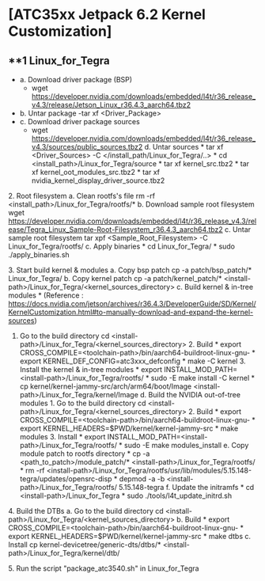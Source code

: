 # **[ATC35xx Jetpack 6.2 Kernel Customization\]**

## **1 Linux_for_Tegra 
- a. Download driver package (BSP)
  - wget https://developer.nvidia.com/downloads/embedded/l4t/r36_release_v4.3/release/Jetson_Linux_r36.4.3_aarch64.tbz2
- b. Untar package
  -tar xf \<Driver_Package\>
- c. Download driver package sources
  - wget https://developer.nvidia.com/downloads/embedded/l4t/r36_release_v4.3/sources/public_sources.tbz2
d. Untar sources \* tar xf \<Driver_Sources\> -C
\</install_path/Linux_for_Tegra/..\> \* cd
\<install_path\>/Linux_for_Tegra/source \* tar xf kernel_src.tbz2 \* tar
xf kernel_oot_modules_src.tbz2 \* tar xf
nvidia_kernel_display_driver_source.tbz2

2\. Root filesystem a. Clean rootfs\'s file rm -rf
\<install_path\>/Linux_for_Tegra/rootfs/\* b. Download sample root
filesystem wget
https://developer.nvidia.com/downloads/embedded/l4t/r36_release_v4.3/release/Tegra_Linux_Sample-Root-Filesystem_r36.4.3_aarch64.tbz2
c. Untar sample root filesystem tar xpf \<Sample_Root_Filesystem\> -C
Linux_for_Tegra/rootfs/ c. Apply binaries \* cd Linux_for_Tegra/ \* sudo
./apply_binaries.sh

3\. Start build kernel & modules a. Copy bsp patch cp -a
patch/bsp_patch/\* Linux_for_Tegra/ b. Copy kernel patch cp -a
patch/kernel_patch/\*
\<install-path\>/Linux_for_Tegra/\<kernel_sources_directory\> c. Build
kernel & in-tree modules \* (Reference :
https://docs.nvidia.com/jetson/archives/r36.4.3/DeveloperGuide/SD/Kernel/KernelCustomization.html#to-manually-download-and-expand-the-kernel-sources)
 1. Go to the build directory cd
\<install-path\>/Linux_for_Tegra/\<kernel_sources_directory\> 2. Build
\* export
CROSS_COMPILE=\<toolchain-path\>/bin/aarch64-buildroot-linux-gnu- \*
export KERNEL_DEF_CONFIG=atc3xxx_defconfig \* make -C kernel 3. Install
the kernel & in-tree modules \* export
INSTALL_MOD_PATH=\<install-path\>/Linux_for_Tegra/rootfs/ \* sudo -E
make install -C kernel \* cp
kernel/kernel-jammy-src/arch/arm64/boot/Image
\<install-path\>/Linux_for_Tegra/kernel/Image d. Build the NVIDIA
out-of-tree modules  1. Go to the build directory cd
\<install-path\>/Linux_for_Tegra/\<kernel_sources_directory\> 2. Build
\* export
CROSS_COMPILE=\<toolchain-path\>/bin/aarch64-buildroot-linux-gnu- \*
export KERNEL_HEADERS=\$PWD/kernel/kernel-jammy-src \* make modules 3.
Install \* export
INSTALL_MOD_PATH=\<install-path\>/Linux_for_Tegra/rootfs/ \* sudo -E
make modules_install e. Copy module patch to rootfs directory \* cp -a
\<path_to_patch\>/module_patch/\*
\<install-path\>/Linux_for_Tegra/rootfs/ \* rm -rf
\<install-path\>/Linux_for_Tegra/rootfs/usr/lib/modules/5.15.148-tegra/updates/opensrc-disp
\* depmod -a -b \<install-path\>/Linux_for_Tegra/rootfs/ 5.15.148-tegra
f. Update the initramfs \* cd \<install-path\>/Linux_for_Tegra \* sudo
./tools/l4t_update_initrd.sh

4\. Build the DTBs a. Go to the build directory cd
\<install-path\>/Linux_for_Tegra/\<kernel_sources_directory\> b. Build
\* export
CROSS_COMPILE=\<toolchain-path\>/bin/aarch64-buildroot-linux-gnu- \*
export KERNEL_HEADERS=\$PWD/kernel/kernel-jammy-src \* make dtbs c.
Install cp kernel-devicetree/generic-dts/dtbs/\*
\<install-path\>/Linux_for_Tegra/kernel/dtb/

5\. Run the script \"package_atc3540.sh\" in Linux_for_Tegra

